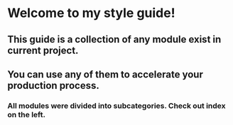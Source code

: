 # Welcome to my style guide!

## This guide is a collection of any module exist in current project.

## You can use any of them to accelerate your production process.

### All modules were divided into subcategories. Check out index on the left.

